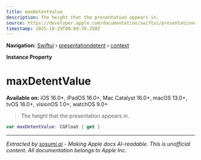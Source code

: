 ```yaml
---
title: maxDetentValue
description: The height that the presentation appears in.
source: https://developer.apple.com/documentation/swiftui/presentationdetent/context/maxdetentvalue
timestamp: 2025-10-29T00:09:39.250Z
---
```


**Navigation:** [Swiftui](/documentation/swiftui) › [presentationdetent](/documentation/swiftui/presentationdetent) › [context](/documentation/swiftui/presentationdetent/context)

**Instance Property**

# maxDetentValue

**Available on:** iOS 16.0+, iPadOS 16.0+, Mac Catalyst 16.0+, macOS 13.0+, tvOS 16.0+, visionOS 1.0+, watchOS 9.0+

> The height that the presentation appears in.

```swift
var maxDetentValue: CGFloat { get }
```

---

*Extracted by [sosumi.ai](https://sosumi.ai) - Making Apple docs AI-readable.*
*This is unofficial content. All documentation belongs to Apple Inc.*
